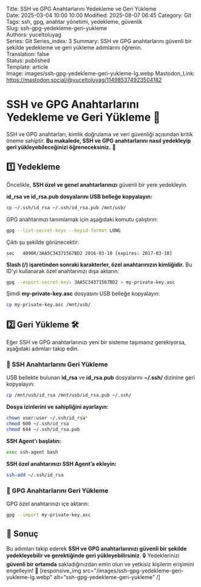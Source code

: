 Title: SSH ve GPG Anahtarlarını Yedekleme ve Geri Yükleme  
Date: 2025-03-04 10:00 10:00 
Modified: 2025-08-07 06:45
Category: Git  
Tags: ssh, gpg, anahtar yönetimi, yedekleme, güvenlik  
Slug: ssh-gpg-yedekleme-geri-yukleme  
Authors: yuceltoluyag  
Series: Git
Series_index: 3
Summary: SSH ve GPG anahtarlarını güvenli bir şekilde yedekleme ve geri yükleme adımlarını öğrenin.  
Translation: false  
Status: published  
Template: article  
Image: images/ssh-gpg-yedekleme-geri-yukleme-lg.webp
Mastodon_Link: https://mastodon.social/@yuceltoluyag/114985374923504182

# SSH ve GPG Anahtarlarını Yedekleme ve Geri Yükleme 🔑

SSH ve GPG anahtarları, kimlik doğrulama ve veri güvenliği açısından kritik öneme sahiptir. **Bu makalede, SSH ve GPG anahtarlarını nasıl yedekleyip geri yükleyebileceğinizi öğreneceksiniz.** 💾


## 1️⃣ Yedekleme

Öncelikle, **SSH özel ve genel anahtarlarınızı** güvenli bir yere yedekleyin.

**id_rsa ve id_rsa.pub dosyalarını USB belleğe kopyalayın:**

```bash
cp ~/.ssh/id_rsa ~/.ssh/id_rsa.pub /mnt/usb/
```

GPG anahtarınızı tanımlamak için aşağıdaki komutu çalıştırın:

```bash
gpg --list-secret-keys --keyid-format LONG
```

Çıktı şu şekilde görünecektir:

```plaintext
sec   4096R/3AA5C34371567BD2 2016-03-10 [expires: 2017-03-10]
```

**Slash (/) işaretinden sonraki karakterler, özel anahtarınızın kimliğidir.** Bu ID'yi kullanarak özel anahtarınızı dışa aktarın:

```bash
gpg --export-secret-keys 3AA5C34371567BD2 > my-private-key.asc
```

Şimdi **my-private-key.asc** dosyasını USB belleğe kopyalayın:

```bash
cp my-private-key.asc /mnt/usb/
```

## 2️⃣ Geri Yükleme 🛠️

Eğer SSH ve GPG anahtarlarınızı yeni bir sisteme taşımanız gerekiyorsa, aşağıdaki adımları takip edin.

### 🔹 SSH Anahtarlarını Geri Yükleme

USB bellekte bulunan **id_rsa** ve **id_rsa.pub** dosyalarını **~/.ssh/** dizinine geri kopyalayın:

```bash
cp /mnt/usb/id_rsa /mnt/usb/id_rsa.pub ~/.ssh/
```

**Dosya izinlerini ve sahipliğini ayarlayın:**

```bash
chown user:user ~/.ssh/id_rsa*
chmod 600 ~/.ssh/id_rsa
chmod 644 ~/.ssh/id_rsa.pub
```

**SSH Agent'ı başlatın:**

```bash
exec ssh-agent bash
```

**SSH özel anahtarınızı SSH Agent’a ekleyin:**

```bash
ssh-add ~/.ssh/id_rsa
```

### 🔹 GPG Anahtarlarını Geri Yükleme

GPG özel anahtarınızı içe aktarın:

```bash
gpg --import my-private-key.asc
```

## 🎯 Sonuç

Bu adımları takip ederek **SSH ve GPG anahtarlarınızı güvenli bir şekilde yedekleyebilir ve gerektiğinde geri yükleyebilirsiniz**. 🔒 Yedeklerinizi **güvenli bir ortamda** sakladığınızdan emin olun ve yetkisiz kişilerin erişimini engelleyin! 🚀
[responsive_img src="/images/ssh-gpg-yedekleme-geri-yukleme-lg.webp" alt="ssh-gpg-yedekleme-geri-yukleme" /]

